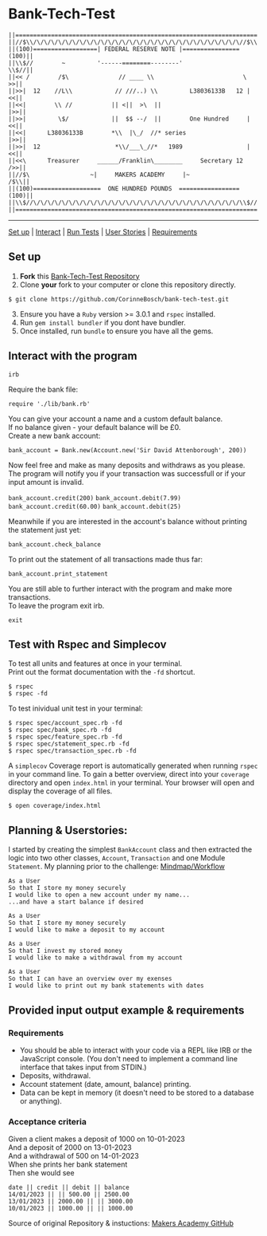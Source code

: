 # Bank-Tech-Test

```
||====================================================================||
||//$\\/\/\/\/\/\/\/\/\/\/\/\/\/\/\/\/\/\/\/\/\/\/\/\/\/\/\/\/\/\//$\\||
||(100)==================| FEDERAL RESERVE NOTE |================(100)||
||\\$//        ~         '------========--------'                \\$//||
||<< /        /$\              // ____ \\                         \ >>||
||>>|  12    //L\\            // ///..) \\         L38036133B   12 |<<||
||<<|        \\ //           || <||  >\  ||                        |>>||
||>>|         \$/            ||  $$ --/  ||        One Hundred     |<<||
||<<|      L38036133B        *\\  |\_/  //* series                 |>>||
||>>|  12                     *\\/___\_//*   1989                  |<<||
||<<\      Treasurer     ______/Franklin\________     Secretary 12 />>||
||//$\                 ~|     MAKERS ACADEMY     |~               /$\\||
||(100)===================  ONE HUNDRED POUNDS  =================(100)||
||\\$//\/\/\/\/\/\/\/\/\/\/\/\/\/\/\/\/\/\/\/\/\/\/\/\/\/\/\/\/\/\\$//||
||====================================================================||
```
______
 
[Set up](#Setup) | [Interact](#Interact) | [Run Tests](#Tests) | [User Stories](#User-Stories) | [Requirements](#Requirements)

## <a name="Setup">Set up</a>

1. **Fork** this [Bank-Tech-Test Repository](https://github.com/CorinneBosch/bank-tech-test)
2. Clone **your** fork to your computer or clone this repository directly.

```
$ git clone https://github.com/CorinneBosch/bank-tech-test.git
```

3. Ensure you have a `Ruby` version >= 3.0.1 and `rspec` installed.
4. Run `gem install bundler` if you dont have bundler.
5. Once installed, run `bundle` to ensure you have all the gems.

## <a name="Interact">Interact with the program</a>
`irb`

Require the bank file:

`require './lib/bank.rb'`

You can give your account a name and a custom default balance.\
If no balance given - your default balance will be £0.\
Create a new bank account:

`bank_account = Bank.new(Account.new('Sir David Attenborough', 200))`

Now feel free and make as many deposits and withdraws as you please.\
The program will notify you if your transaction was successfull or if your input amount is invalid.

`bank_account.credit(200)`
`bank_account.debit(7.99)`
`bank_account.credit(60.00)`
`bank_account.debit(25)`

Meanwhile if you are interested in the account's balance without printing the statement just yet:

`bank_account.check_balance`

To print out the statement of all transactions made thus far:

`bank_account.print_statement`

You are still able to further interact with the program and make more transactions.\
To leave the program exit irb.

`exit`

## <a name="Tests">Test with Rspec and Simplecov</a>

To test all units and features at once in your terminal.\
Print out the format documentation with the `-fd` shortcut.

```
$ rspec
$ rspec -fd
```

To test inividual unit test in your terminal:

```
$ rspec spec/account_spec.rb -fd
$ rspec spec/bank_spec.rb -fd
$ rspec spec/feature_spec.rb -fd
$ rspec spec/statement_spec.rb -fd
$ rspec spec/transaction_spec.rb -fd
```

A `simplecov` Coverage report is automatically generated when running `rspec` in your command line.
To gain a better overview, direct into your `coverage` directory and open `index.html` in your terminal. Your browser will open and display the coverage of all files.

```
$ open coverage/index.html
```

## <a name="User-Stories">Planning & Userstories:</a>

I started by creating the simplest `BankAccount` class and then extracted the logic into two other classes, `Account`, `Transaction` and one Module `Statement`.
My planning prior to the challenge: [Mindmap/Workflow](https://github.com/CorinneBosch/bank-tech-test/blob/main/images/mindmap.png)

```
As a User
So that I store my money securely
I would like to open a new account under my name...
...and have a start balance if desired

As a User
So that I store my money securely
I would like to make a deposit to my account

As a User
So that I invest my stored money
I would like to make a withdrawal from my account

As a User
So that I can have an overview over my exenses
I would like to print out my bank statements with dates
```

## <a name="Requirements">Provided input output example & requirements</a>

### Requirements

- You should be able to interact with your code via a REPL like IRB or the JavaScript console. (You don't need to implement a command line interface that takes input from STDIN.)
- Deposits, withdrawal.
- Account statement (date, amount, balance) printing.
- Data can be kept in memory (it doesn't need to be stored to a database or anything).

### Acceptance criteria

Given a client makes a deposit of 1000 on 10-01-2023\
And a deposit of 2000 on 13-01-2023\
And a withdrawal of 500 on 14-01-2023\
When she prints her bank statement\
Then she would see

```
date || credit || debit || balance
14/01/2023 || || 500.00 || 2500.00
13/01/2023 || 2000.00 || || 3000.00
10/01/2023 || 1000.00 || || 1000.00
```

Source of original Repository & instuctions: [Makers Academy GitHub](https://github.com/makersacademy/course/blob/main/individual_challenges/bank_tech_test.md)

